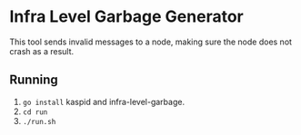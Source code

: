 # Infra Level Garbage Generator
This tool sends invalid messages to a node, making sure the node does not crash as a result.

## Running
 1. `go install` kaspid and infra-level-garbage.
 2. `cd run`
 3. `./run.sh`


